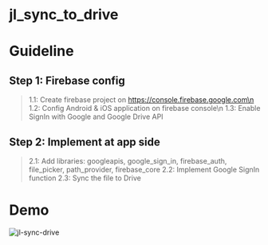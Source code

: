 # jl_sync_to_drive
# Guideline
## Step 1: Firebase config
> 1.1: Create firebase project on https://console.firebase.google.com\n
> 1.2: Config Android & iOS application on firebase console\n
> 1.3: Enable SignIn with Google and  Google Drive API
## Step 2: Implement at app side
> 2.1: Add libraries: googleapis, google_sign_in, firebase_auth, file_picker, path_provider, firebase_core
> 2.2: Implement Google SignIn function
> 2.3: Sync the file to Drive
# Demo
![jl-sync-drive](https://user-images.githubusercontent.com/22501191/186311462-ad971072-e469-4f03-9091-15af85a4ca8c.gif)
